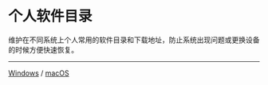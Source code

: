 # 个人软件目录

维护在不同系统上个人常用的软件目录和下载地址，防止系统出现问题或更换设备的时候方便快速恢复。

---

[Windows](https://github.com/aoitechs/my-app-list/tree/master/windows) / [macOS](https://github.com/aoitechs/my-app-list/tree/master/macos)
